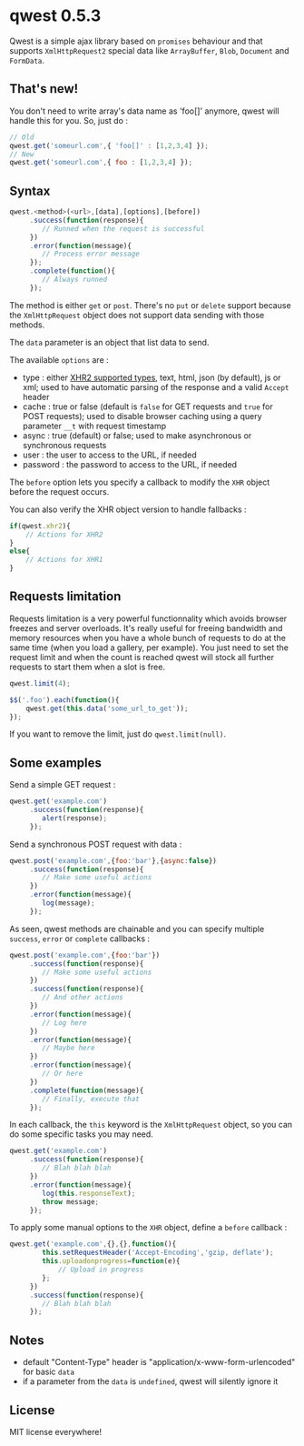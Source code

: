 qwest 0.5.3
===========

Qwest is a simple ajax library based on `promises` behaviour and that supports `XmlHttpRequest2` special data like `ArrayBuffer`, `Blob`, `Document` and `FormData`.

That's new!
-----------

You don't need to write array's data name as 'foo[]' anymore, qwest will handle this for you. So, just do :

```javascript
// Old
qwest.get('someurl.com',{ 'foo[]' : [1,2,3,4] });
// New
qwest.get('someurl.com',{ foo : [1,2,3,4] });
```

Syntax
------

```javascript
qwest.<method>(<url>,[data],[options],[before])
     .success(function(response){
        // Runned when the request is successful
     })
     .error(function(message){
        // Process error message
     });
     .complete(function(){
        // Always runned
     });
```

The method is either `get` or `post`. There's no `put` or `delete` support because the `XmlHttpRequest` object does not support data sending with those methods.

The `data` parameter is an object that list data to send.

The available `options` are :

- type : either [XHR2 supported types](https://developer.mozilla.org/en-US/docs/Web/API/XMLHttpRequest#Properties), text, html, json (by default), js or xml; used to have automatic parsing of the response and a valid `Accept` header
- cache : true or false (default is `false` for GET requests and `true` for POST requests); used to disable browser caching using a query parameter `__t` with request timestamp
- async : true (default) or false; used to make asynchronous or synchronous requests
- user : the user to access to the URL, if needed
- password : the password to access to the URL, if needed

The `before` option lets you specify a callback to modify the `XHR` object before the request occurs.

You can also verify the XHR object version to handle fallbacks :

```javascript
if(qwest.xhr2){
    // Actions for XHR2
}
else{
    // Actions for XHR1
}
```

Requests limitation
-------------------

Requests limitation is a very powerful functionnality which avoids browser freezes and server overloads. It's really useful for freeing bandwidth and memory resources when you have a whole bunch of requests to do at the same time (when you load a gallery, per example). You just need to set the request limit and when the count is reached qwest will stock all further requests to start them when a slot is free.

```javascript
qwest.limit(4);

$$('.foo').each(function(){
    qwest.get(this.data('some_url_to_get'));
});
```

If you want to remove the limit, just do `qwest.limit(null)`.

Some examples
-------------

Send a simple GET request :

```javascript
qwest.get('example.com')
     .success(function(response){
        alert(response);
     });
```

Send a synchronous POST request with data :

```javascript
qwest.post('example.com',{foo:'bar'},{async:false})
     .success(function(response){
        // Make some useful actions
     })
     .error(function(message){
        log(message);
     });
```

As seen, qwest methods are chainable and you can specify multiple `success`, `error` or `complete` callbacks :

```javascript
qwest.post('example.com',{foo:'bar'})
     .success(function(response){
        // Make some useful actions
     })
     .success(function(response){
        // And other actions
     })
     .error(function(message){
        // Log here
     })
     .error(function(message){
        // Maybe here
     })
     .error(function(message){
        // Or here
     })
     .complete(function(message){
        // Finally, execute that
     });
```

In each callback, the `this` keyword is the `XmlHttpRequest` object, so you can do some specific tasks you may need.

```javascript
qwest.get('example.com')
     .success(function(response){
        // Blah blah blah
     })
     .error(function(message){
        log(this.responseText);
        throw message;
     });
```

To apply some manual options to the `XHR` object, define a `before` callback :

```javascript
qwest.get('example.com',{},{},function(){
        this.setRequestHeader('Accept-Encoding','gzip, deflate');
        this.uploadonprogress=function(e){
            // Upload in progress
        };
     })
     .success(function(response){
        // Blah blah blah
     });
```

Notes
-----

- default "Content-Type" header is "application/x-www-form-urlencoded" for basic `data`
- if a parameter from the `data` is `undefined`, qwest will silently ignore it

License
-------

MIT license everywhere!
